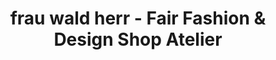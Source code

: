 ---
title: "frau wald herr - Fair Fashion & Design Shop Atelier"
url: /berlin/frau-wald-herr-fair-fashion-und-design-shop-atelier/
shop: Kleidung
---
